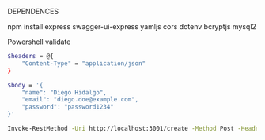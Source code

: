 DEPENDENCES 

npm install express swagger-ui-express yamljs cors dotenv bcryptjs mysql2


Powershell validate

```bash
$headers = @{
    "Content-Type" = "application/json"
}

$body = '{
    "name": "Diego Hidalgo",
    "email": "diego.doe@example.com",
    "password": "password1234"
}'

Invoke-RestMethod -Uri http://localhost:3001/create -Method Post -Headers $headers -Body $body
```

